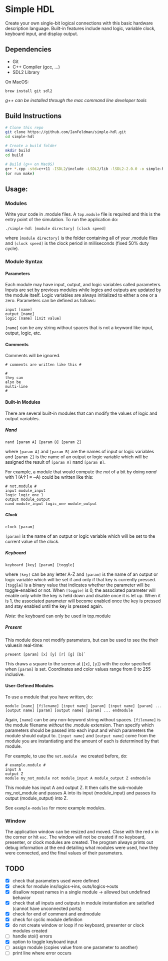 # Simple HDL
Create your own single-bit logical connections with this basic hardware description language. Built-in features include nand logic, variable clock, keyboard input, and display output. 

## Dependencies
- Git
- C++ Compiler (gcc, ...)
- SDL2 Library

On MacOS:
```
brew install git sdl2
```

*g++ can be installed through the mac command line developer tools*

## Build Instructions
```sh
# Clone this repo
git clone https://github.com/IanFeldman/simple-hdl.git
cd simple-hdl

# Create a build folder
mkdir build
cd build

# Build (g++ on MacOS)
g++ *.cpp -std=c++11 -ISDL2/include -LSDL2/lib -lSDL2-2.0.0 -o simple-hdl
(or run make)
```

## Usage:
### Modules
Write your code in .module files. A `top.module` file is required and this is the entry point of the simulation.
To run the application do:
```
./simple-hdl [module directory] [clock speed]
```
where `[module directory]` is the folder containing all of your .module files and `[clock speed]` is the clock period in milliseconds (fixed 50% duty cycle).

### Module Syntax
#### Parameters
Each module may have input, output, and logic variables called parameters. Inputs are set by previous modules while logics and outputs are updated by the module itself. Logic variables are always initialized to either a one or a zero. Parameters can be defined as follows: 
```
input [name]
output [name]
logic [name] [init value]
```
`[name]` can be any string without spaces that is not a keyword like input, output, logic, etc.

#### Comments
Comments will be ignored.
```
# comments are written like this #
```
```
#
they can
also be
multi-line
#
```

#### Built-in Modules
There are several built-in modules that can modify the values of logic and output variables.

##### Nand
```
nand [param A] [param B] [param Z]
```
where `[param A]` and `[param B]` are the names of input or logic variables and `[param Z]` is the name of an output or logic variable which will be assigned the result of `[param A]` nand `[param B]`.

For example, a module that would compute the _not_ of a bit by doing _nand_ with 1 (A↑1 ≡ ~A) could be written like this:
```
# not.module #
input module_input
logic logic_one 1
output module_output
nand module_input logic_one module_output
```

##### Clock
```
clock [param]
```
`[param]` is the name of an output or logic variable which will be set to the current value of the clock.

##### Keyboard
```
keyboard [key] [param] [toggle]
```
where `[key]` can be any letter A-Z and `[param]` is the name of an output or logic variable which will be set if and only if that key is currently pressed.  `[toggle]` is a binary value that indicates whether the parameter will be toggle-enabled or not. When `[toggle]` is 0, the associated parameter will enable only while the key is held down and disable once it is let up. When it is 1, the associated parameter will become enabled once the key is pressed and stay enabled until the key is pressed again. 

*Note*: the keyboard can only be used in top.module

##### Present
This module does not modify parameters, but can be used to see the their valuesin real-time:
```
present [param] [x] [y] [r] [g] [b]`
```
This draws a square to the screen at (`[x]`, `[y]`) with the color specified when `[param]` is set. Coordinates and color values range from 0 to 255 inclusive.

#### User-Defined Modules
To use a module that you have written, do:
```
module [name] [filename] [input name] [param] [input name] [param] ... [output name] [param] [output name] [param] ... endmodule
```
Again, `[name]` can be any non-keyword string without spaces. `[filename]` is the module filename _without_ the .module extension. Then specify which parameters should be passed into each input and which parameters the module should output to. `[input name]` and `[output name]` come from the module you are instantiating and the amount of each is determined by that module.

For example, to use the `not.module ` we created before, do:
```
# example.module #
input A
output Z
module my_not_module not module_input A module_output Z endmodule
```
This module has input A and output Z. It then calls the sub-module my_not_module and passes A into its input (module_input) and passes its output (module_output) into Z.

See `example-modules` for more example modules.

### Window
The application window can be resized and moved. Close with the red x in the corner or hit `esc`. The window will not be created if no keyboard, presenter, or clock modules are created. The program always prints out debug information at the end detailing what modules were used, how they were connected, and the final values of their parameters.

## TODO

- [x] check that parameters used were defined 
- [x] check for module ins/logics->ins, outs/logics->outs 
- [x] disallow repeat names in a single module -> allowed but undefined behavior
- [x] check that all inputs and outputs in module instantiation are satisfied (cannot have unconnected ports)
- [x] check for end of comment and endmodule
- [x] check for cyclic module definition
- [x] do not create window or loop if no keyboard, presenter or clock modules created
- [ ] handle stoi() errors
- [x] option to toggle keyboard input
- [ ] assign module (copies value from one parameter to another)
- [ ] print line where error occurs
